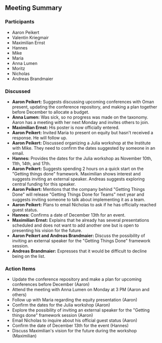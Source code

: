 ## Meeting Summary

### Participants
- Aaron Peikert
- Valentin Kriegmair
- Maximilian Ernst
- Hannes
- Mike
- Maria
- Anna Lumen
- Moritz
- Nicholas
- Andreas Brandmaier

### Discussed
- **Aaron Peikert:** Suggests discussing upcoming conferences with Oman present, updating the conference repository, and making a plan together before December to allocate a budget.
- **Anna Lumen:** Was sick, so no progress was made on the taxonomy. Aaron has a meeting with her next Monday and invites others to join.
- **Maximilian Ernst:** His poster is now officially entered.
- **Aaron Peikert:** Invited Maria to present on equity but hasn't received a response. He will follow up.
- **Aaron Peikert:** Discussed organizing a Julia workshop at the Institute with Mike. They need to confirm the dates suggested by someone in an email.
- **Hannes:** Provides the dates for the Julia workshop as November 10th, 11th, 14th, and 17th.
- **Aaron Peikert:** Suggests spending 2 hours on a quick start on the "Getting things done" framework. Maximilian shows interest and suggests inviting an external speaker. Andreas suggests exploring central funding for this speaker.
- **Aaron Peikert:** Mentions that the company behind "Getting Things Done" will release "Getting Things Done for Teams" next year and suggests inviting someone to talk about implementing it as a team.
- **Aaron Peikert:** Plans to email Nicholas to ask if he has officially reached guest status.
- **Hannes:** Confirms a date of December 13th for an event.
- **Maximilian Ernst:** Explains that he already has several presentations scheduled and does not want to add another one but is open to presenting his vision for the future.
- **Aaron Peikert and Andreas Brandmaier:** Discuss the possibility of inviting an external speaker for the "Getting Things Done" framework session.
- **Andreas Brandmaier:** Expresses that it would be difficult to decline being on the list.

### Action Items
- Update the conference repository and make a plan for upcoming conferences before December (Aaron)
- Attend the meeting with Anna Lumen on Monday at 3 PM (Aaron and others)
- Follow up with Maria regarding the equity presentation (Aaron)
- Confirm the dates for the Julia workshop (Aaron)
- Explore the possibility of inviting an external speaker for the "Getting things done" framework session (Aaron)
- Email Nicholas to inquire about his official guest status (Aaron)
- Confirm the date of December 13th for the event (Hannes)
- Discuss Maximilian's vision for the future during the workshop (Maximilian)